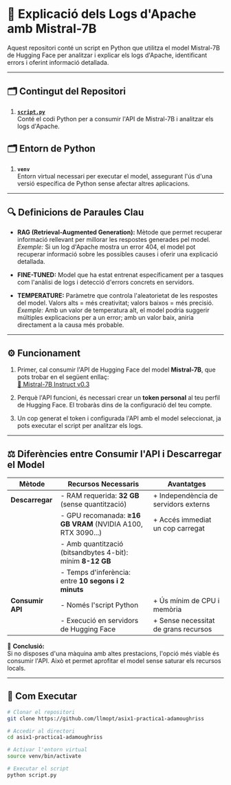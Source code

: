 # 📘 Explicació dels Logs d'Apache amb Mistral-7B

Aquest repositori conté un script en Python que utilitza el model Mistral-7B de Hugging Face per analitzar i explicar els logs d'Apache, identificant errors i oferint informació detallada.

---

## 🗂️ **Contingut del Repositori**
1. **[`script.py`](/mistral.py)**  
   Conté el codi Python per a consumir l'API de Mistral-7B i analitzar els logs d'Apache.
   
## 🗂️ **Entorn de Python**
1. **`venv`**  
   Entorn virtual necessari per executar el model, assegurant l'ús d'una versió específica de Python sense afectar altres aplicacions.

---

## 🔍 **Definicions de Paraules Clau**
- **RAG (Retrieval-Augmented Generation):** Mètode que permet recuperar informació rellevant per millorar les respostes generades pel model.  
   *Exemple:* Si un log d'Apache mostra un error 404, el model pot recuperar informació sobre les possibles causes i oferir una explicació detallada.

- **FINE-TUNED:** Model que ha estat entrenat específicament per a tasques com l'anàlisi de logs i detecció d'errors concrets en servidors.

- **TEMPERATURE:** Paràmetre que controla l'aleatorietat de les respostes del model. Valors alts = més creativitat; valors baixos = més precisió.  
   *Exemple:* Amb un valor de temperatura alt, el model podria suggerir múltiples explicacions per a un error; amb un valor baix, aniria directament a la causa més probable.

---

## ⚙️ **Funcionament**
1. Primer, cal consumir l'API de Hugging Face del model **Mistral-7B**, que pots trobar en el següent enllaç:  
   [🔗 Mistral-7B Instruct v0.3](https://huggingface.co/mistralai/Mistral-7B-Instruct-v0.3?inference_api=true&language=python&inference_provider=hf-inference)

2. Perquè l'API funcioni, és necessari crear un **token personal** al teu perfil de Hugging Face. El trobaràs dins de la configuració del teu compte.

3. Un cop generat el token i configurada l'API amb el model seleccionat, ja pots executar el script per analitzar els logs.

---

## ⚖️ **Diferències entre Consumir l'API i Descarregar el Model**
| Mètode          | Recursos Necessaris                                           | Avantatges                               |
|------------------|--------------------------------------------------------------|-----------------------------------------|
| **Descarregar** | - RAM requerida: **32 GB** (sense quantització)              | + Independència de servidors externs    |
|                 | - GPU recomanada: **≥16 GB VRAM** (NVIDIA A100, RTX 3090...) | + Accés immediat un cop carregat        |
|                 | - Amb quantització (bitsandbytes 4-bit): mínim **8-12 GB**   |                                         |
|                 | - Temps d'inferència: entre **10 segons i 2 minuts**         |                                         |
| **Consumir API** | - Només l'script Python                                     | + Ús mínim de CPU i memòria             |
|                 | - Execució en servidors de Hugging Face                      | + Sense necessitat de grans recursos    |

🔹 **Conclusió:**  
Si no disposes d'una màquina amb altes prestacions, l'opció més viable és consumir l'API. Això et permet aprofitar el model sense saturar els recursos locals.

---

## 🚀 **Com Executar**
```bash
# Clonar el repositori
git clone https://github.com/llmopt/asix1-practica1-adamoughriss

# Accedir al directori
cd asix1-practica1-adamoughriss

# Activar l'entorn virtual
source venv/bin/activate

# Executar el script
python script.py
```


